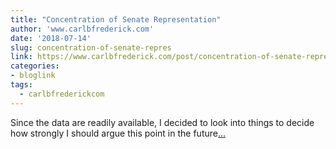 ```yaml
---
title: "Concentration of Senate Representation"
author: 'www.carlbfrederick.com'
date: '2018-07-14'
slug: concentration-of-senate-repres
link: https://www.carlbfrederick.com/post/concentration-of-senate-representation/
categories:
- bloglink
tags:
  - carlbfrederickcom
---
```


Since the data are readily available, I decided to look into things to decide how strongly I should argue this point in the future[... <i class="fas fa-external-link-alt"></i>](https://www.carlbfrederick.com/post/concentration-of-senate-representation/)

